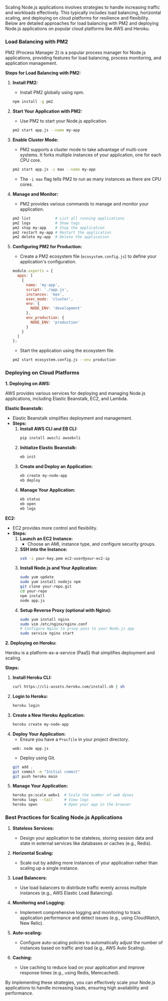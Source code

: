 
Scaling Node.js applications involves strategies to handle increasing traffic and workloads effectively. This typically includes load balancing, horizontal scaling, and deploying on cloud platforms for resilience and flexibility. Below are detailed approaches for load balancing with PM2 and deploying Node.js applications on popular cloud platforms like AWS and Heroku.

### Load Balancing with PM2

PM2 (Process Manager 2) is a popular process manager for Node.js applications, providing features for load balancing, process monitoring, and application management.

**Steps for Load Balancing with PM2:**

1. **Install PM2:**
   - Install PM2 globally using npm.
   ```bash
   npm install -g pm2
   ```

2. **Start Your Application with PM2:**
   - Use PM2 to start your Node.js application.
   ```bash
   pm2 start app.js --name my-app
   ```

3. **Enable Cluster Mode:**
   - PM2 supports a cluster mode to take advantage of multi-core systems. It forks multiple instances of your application, one for each CPU core.
   ```bash
   pm2 start app.js -i max --name my-app
   ```
   - The `-i max` flag tells PM2 to run as many instances as there are CPU cores.

4. **Manage and Monitor:**
   - PM2 provides various commands to manage and monitor your application.
   ```bash
   pm2 list           # List all running applications
   pm2 logs           # Show logs
   pm2 stop my-app    # Stop the application
   pm2 restart my-app # Restart the application
   pm2 delete my-app  # Delete the application
   ```

5. **Configuring PM2 for Production:**
   - Create a PM2 ecosystem file (`ecosystem.config.js`) to define your application's configuration.
   ```javascript
   module.exports = {
     apps: [
       {
         name: 'my-app',
         script: './app.js',
         instances: 'max',
         exec_mode: 'cluster',
         env: {
           NODE_ENV: 'development'
         },
         env_production: {
           NODE_ENV: 'production'
         }
       }
     ]
   };
   ```
   - Start the application using the ecosystem file.
   ```bash
   pm2 start ecosystem.config.js --env production
   ```

### Deploying on Cloud Platforms

**1. Deploying on AWS:**

AWS provides various services for deploying and managing Node.js applications, including Elastic Beanstalk, EC2, and Lambda.

**Elastic Beanstalk:**
- Elastic Beanstalk simplifies deployment and management.
- **Steps:**
  1. **Install AWS CLI and EB CLI:**
     ```bash
     pip install awscli awsebcli
     ```
  2. **Initialize Elastic Beanstalk:**
     ```bash
     eb init
     ```
  3. **Create and Deploy an Application:**
     ```bash
     eb create my-node-app
     eb deploy
     ```
  4. **Manage Your Application:**
     ```bash
     eb status
     eb open
     eb logs
     ```

**EC2:**
- EC2 provides more control and flexibility.
- **Steps:**
  1. **Launch an EC2 Instance:**
     - Choose an AMI, instance type, and configure security groups.
  2. **SSH into the Instance:**
     ```bash
     ssh -i your-key.pem ec2-user@your-ec2-ip
     ```
  3. **Install Node.js and Your Application:**
     ```bash
     sudo yum update
     sudo yum install nodejs npm
     git clone your-repo.git
     cd your-repo
     npm install
     node app.js
     ```
  4. **Setup Reverse Proxy (optional with Nginx):**
     ```bash
     sudo yum install nginx
     sudo vim /etc/nginx/nginx.conf
     # Configure Nginx to proxy pass to your Node.js app
     sudo service nginx start
     ```

**2. Deploying on Heroku:**

Heroku is a platform-as-a-service (PaaS) that simplifies deployment and scaling.

**Steps:**
1. **Install Heroku CLI:**
   ```bash
   curl https://cli-assets.heroku.com/install.sh | sh
   ```
2. **Login to Heroku:**
   ```bash
   heroku login
   ```
3. **Create a New Heroku Application:**
   ```bash
   heroku create my-node-app
   ```
4. **Deploy Your Application:**
   - Ensure you have a `Procfile` in your project directory.
   ```text
   web: node app.js
   ```
   - Deploy using Git.
   ```bash
   git add .
   git commit -m "Initial commit"
   git push heroku main
   ```
5. **Manage Your Application:**
   ```bash
   heroku ps:scale web=1  # Scale the number of web dynos
   heroku logs --tail     # View logs
   heroku open            # Open your app in the browser
   ```

### Best Practices for Scaling Node.js Applications

1. **Stateless Services:**
   - Design your application to be stateless, storing session data and state in external services like databases or caches (e.g., Redis).

2. **Horizontal Scaling:**
   - Scale out by adding more instances of your application rather than scaling up a single instance.

3. **Load Balancers:**
   - Use load balancers to distribute traffic evenly across multiple instances (e.g., AWS Elastic Load Balancing).

4. **Monitoring and Logging:**
   - Implement comprehensive logging and monitoring to track application performance and detect issues (e.g., using CloudWatch, New Relic).

5. **Auto-scaling:**
   - Configure auto-scaling policies to automatically adjust the number of instances based on traffic and load (e.g., AWS Auto Scaling).

6. **Caching:**
   - Use caching to reduce load on your application and improve response times (e.g., using Redis, Memcached).

By implementing these strategies, you can effectively scale your Node.js applications to handle increasing loads, ensuring high availability and performance.